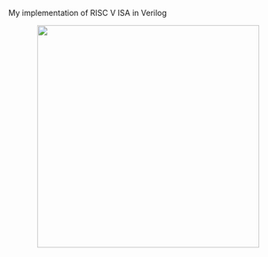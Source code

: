 My implementation of RISC V ISA in Verilog


<p align="center">
  <img src="https://github.com/paulhamsh/RISC-V-Verilog/RISC-V.jpg" width="400">
</p>
